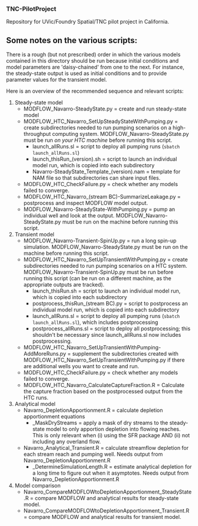 ### TNC-PilotProject
Repository for UVic/Foundry Spatial/TNC pilot project in California.

## Some notes on the various scripts:
There is a rough (but not prescribed) order in which the various models
contained in this directory should be run because initial conditions and
model parameters are 'daisy-chained' from one to the next. For instance, 
the steady-state output is used as initial conditions and to provide parameter
values for the transient model.

Here is an overview of the recommended sequence and relevant scripts:
1. Steady-state model
    - MODFLOW_Navarro-SteadyState.py = create and run steady-state model
    - MODFLOW_HTC_Navarro_SetUpSteadyStateWithPumping.py = create subdirectories 
    needed to run pumping scenarios on a high-throughput computing system. MODFLOW_Navarro-SteadyState.py
    must be run *on your HTC machine* before running this script.
        - launch_allRuns.sl = script to deploy all pumping runs (`sbatch launch_allRuns.sl`)
        - launch_thisRun_(version).sh = script to launch an individual model run, 
        which is copied into each subdirectory
        - Navarro-SteadyState_Template_(version).nam = template for NAM file so 
        that subdirectories can share input files.
    - MODFLOW_HTC_CheckFailure.py = check whether any models failed to converge.
    - MODFLOW_HTC_Navarro_(stream BC)-SummarizeLeakage.py = postprocess and inspect 
    MODFLOW model output.
    - MODFLOW_Navarro-SteadyState-WithPumping.py = pump an individual well and look 
    at the output. MODFLOW_Navarro-SteadyState.py must be run on the machine before
    running this script.
2. Transient model
    - MODFLOW_Navarro-Transient-SpinUp.py = run a long spin-up simulation. MODFLOW_Navarro-SteadyState.py
    must be run on the machine before running this script.
    - MODFLOW_HTC_Navarro_SetUpTransientWithPumping.py = create subdirectories needed to run
    pumping scenarios on a HTC system. MODFLOW_Navarro-Transient-SpinUp.py must be run before
    running this script (can be run on a different machine, as the appropriate outputs are tracked).
        - launch_thisRun.sh = script to launch an individual model run, which is copied into each subdirectory
        - postprocess_thisRun_(stream BC).py = script to postprocess an individual model run, 
        which is copied into each subdirectory
        - launch_allRuns.sl = script to deploy all pumping runs (`sbatch launch_allRuns.sl`), which
        includes postprocessing
        - postprocess_allRuns.sl = script to deploy all postprocessing; this shouldn't be necessary
        since launch_allRuns.sl now includes postprocessing.
    - MODFLOW_HTC_Navarro_SetUpTransientWithPumping-AddMoreRuns.py = supplement the subdirectories
    created with MODFLOW_HTC_Navarro_SetUpTransientWithPumping.py if there are additional wells you
    want to create and run.
    - MODFLOW_HTC_CheckFailure.py = check whether any models failed to converge.
    - MODFLOW_HTC_Navarro_CalculateCaptureFraction.R = Calculate the capture fraction based on the 
    postprocessed output from the HTC runs.
3. Analytical model
    - Navarro_DepletionApportionment.R = calculate depletion apportionment equations
        - \_MaskDryStreams = apply a mask of dry streams to the steady-state model to only apportion
        depletion into flowing reaches. This is only relevant when (i) using the SFR package AND
        (ii) not including any overland flow.
    - Navarro_Analytical_Transient.R = calculate streamflow depletion for each stream reach and pumping
    well. Needs output from Navarro_DepletionApportionment.R
        - \_DetermineSimulationLength.R = estimate analytical depletion for a long time to figure out 
        when it asymptotes. Needs output from Navarro_DepletionApportionment.R
4. Model comparison
    - Navarro_CompareMODFLOWtoDepletionApportionment_SteadyState.R = compare MODFLOW and analytical results
    for steady-state model.
    - Navarro_CompareMODFLOWtoDepletionApportionment_Transient.R = compare MODFLOW and analytical results
    for transient model.

        
    
    
